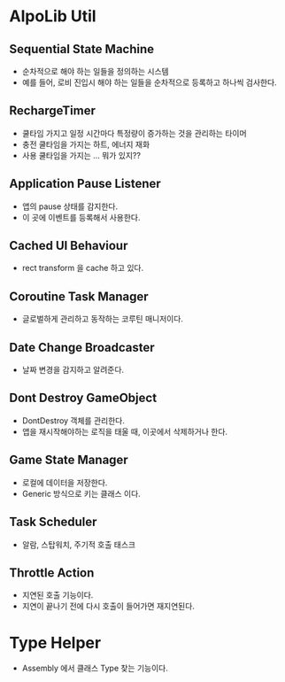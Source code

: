 # AlpoLib Util

## Sequential State Machine
 - 순차적으로 해야 하는 일들을 정의하는 시스템
 - 예를 들어, 로비 진입시 해야 하는 일들을 순차적으로 등록하고 하나씩 검사한다.

## RechargeTimer
 - 쿨타임 가지고 일정 시간마다 특정량이 증가하는 것을 관리하는 타이머
 - 충전 쿨타임을 가지는 하트, 에너지 재화
 - 사용 쿨타임을 가지는 ... 뭐가 있지??

## Application Pause Listener
 - 앱의 pause 상태를 감지한다.
 - 이 곳에 이벤트를 등록해서 사용한다.

## Cached UI Behaviour
 - rect transform 을 cache 하고 있다.

## Coroutine Task Manager
 - 글로벌하게 관리하고 동작하는 코루틴 매니저이다.
 
## Date Change Broadcaster
 - 날짜 변경을 감지하고 알려준다.
 
## Dont Destroy GameObject
 - DontDestroy 객체를 관리한다.
 - 앱을 재시작해야하는 로직을 태울 때, 이곳에서 삭제하거나 한다.
 
## Game State Manager
 - 로컬에 데이터을 저장한다.
 - Generic 방식으로 키는 클래스 이다.
 
## Task Scheduler
 - 알람, 스탑워치, 주기적 호출 태스크
 
## Throttle Action
 - 지연된 호출 기능이다.
 - 지연이 끝나기 전에 다시 호출이 들어가면 재지연된다.
 
# Type Helper
 - Assembly 에서 클래스 Type 찾는 기능이다.
